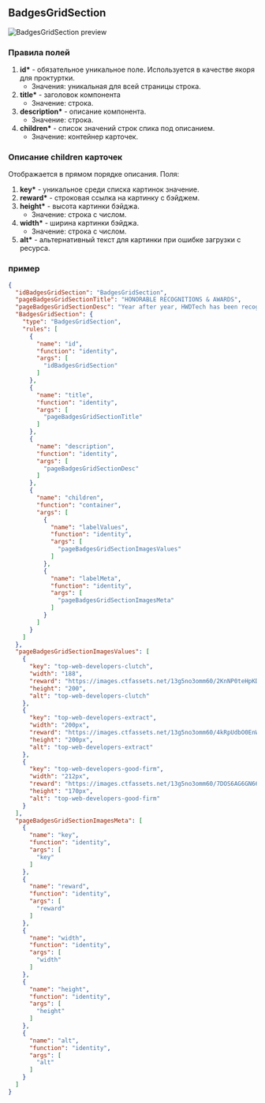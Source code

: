 ## BadgesGridSection

![BadgesGridSection preview](https://i.ibb.co/L9JGh7m/image69.png)

### Правила полей

1. **id\*** - обязательное уникальное поле. Используется в качестве якоря для проктуртки.
   - Значения: уникальная для
     всей страницы строка.
2. **title\*** - заголовок компонента
   - Значение: строка.
3. **description\*** - описание компонента.
   - Значение: строка.
4. **children\*** - список значений строк спика под описанием.
   - Значение: контейнер карточек.

### Описание children карточек

Отображается в прямом порядке описания. Поля:

1. **key\*** - уникальное среди списка картинок значение.
2. **reward\*** - строковая ссылка на картинку с бэйджем.
3. **height\*** - высота картинки бэйджа.
   - Значение: строка с числом.
4. **width\*** - ширина картинки бэйджа.
   - Значение: строка с числом.
5. **alt\*** - альтернативный текст для картинки при ошибке загрузки с ресурса.

### пример

```JSON
{
  "idBadgesGridSection": "BadgesGridSection",
  "pageBadgesGridSectionTitle": "HONORABLE RECOGNITIONS & AWARDS",
  "pageBadgesGridSectionDesc": "Year after year, HWDTech has been recognized as one of the top design and development firms in the world. It’s nice to feel appreciated!",
  "BadgesGridSection": {
    "type": "BadgesGridSection",
    "rules": [
      {
        "name": "id",
        "function": "identity",
        "args": [
          "idBadgesGridSection"
        ]
      },
      {
        "name": "title",
        "function": "identity",
        "args": [
          "pageBadgesGridSectionTitle"
        ]
      },
      {
        "name": "description",
        "function": "identity",
        "args": [
          "pageBadgesGridSectionDesc"
        ]
      },
      {
        "name": "children",
        "function": "container",
        "args": [
          {
            "name": "labelValues",
            "function": "identity",
            "args": [
              "pageBadgesGridSectionImagesValues"
            ]
          },
          {
            "name": "labelMeta",
            "function": "identity",
            "args": [
              "pageBadgesGridSectionImagesMeta"
            ]
          }
        ]
      }
    ]
  },
  "pageBadgesGridSectionImagesValues": [
    {
      "key": "top-web-developers-clutch",
      "width": "188",
      "reward": "https://images.ctfassets.net/13g5no3omm60/2KnNP0teHpKDGhwgmwIQHD/d502d68eb922c8989ca06641c2ed987f/top-web-developers-clutch.png",
      "height": "200",
      "alt": "top-web-developers-clutch"
    },
    {
      "key": "top-web-developers-extract",
      "width": "200px",
      "reward": "https://images.ctfassets.net/13g5no3omm60/4kRpUdbO0EnWfyPdCCY23/5360e7c1c5e783142504399b97f5d262/top-web-developers-extract.png",
      "height": "200px",
      "alt": "top-web-developers-extract"
    },
    {
      "key": "top-web-developers-good-firm",
      "width": "212px",
      "reward": "https://images.ctfassets.net/13g5no3omm60/7DOS6AG6GN66mNXH6LeKwh/1f8a0b82f166bb1069dd75067024abfc/top-web-developers-good-firms.png",
      "height": "170px",
      "alt": "top-web-developers-good-firm"
    }
  ],
  "pageBadgesGridSectionImagesMeta": [
    {
      "name": "key",
      "function": "identity",
      "args": [
        "key"
      ]
    },
    {
      "name": "reward",
      "function": "identity",
      "args": [
        "reward"
      ]
    },
    {
      "name": "width",
      "function": "identity",
      "args": [
        "width"
      ]
    },
    {
      "name": "height",
      "function": "identity",
      "args": [
        "height"
      ]
    },
    {
      "name": "alt",
      "function": "identity",
      "args": [
        "alt"
      ]
    }
  ]
}
```
